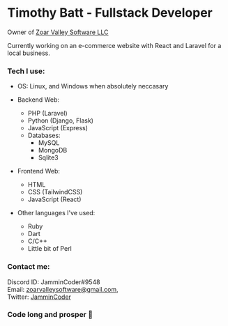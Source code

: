 # Timothy Batt - Fullstack Developer
Owner of [Zoar Valley Software LLC](https://github.com/zvsoftware)  

Currently working on an e-commerce website with React and Laravel for a local business.  

### Tech I use:
- OS: Linux, and Windows when absolutely neccasary
  
- Backend Web:
  - PHP (Laravel)
  - Python (Django, Flask)
  - JavaScript (Express)
  - Databases:
    - MySQL
    - MongoDB  
    - Sqlite3   
  
- Frontend Web:
  - HTML  
  - CSS (TailwindCSS)  
  - JavaScript (React)  

- Other languages I've used:
  - Ruby
  - Dart
  - C/C++
  - Little bit of Perl

### Contact me:  
  Discord ID: JamminCoder#9548   
  Email: [zoarvalleysoftware@gmail.com](mailto:zoarvalleysoftware@gmail.com),  
  Twitter: [JamminCoder](https://twitter.com/JamminCoder)  
  
### Code long and prosper 🖖

